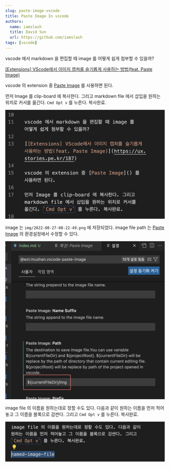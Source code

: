 ```yaml
---
slug: paste-image-vscode
title: Paste Image In vscode
authors:
  name: iamslash
  title: David Sun
  url: https://github.com/iamslash
tags: [vscode]
---
```


vscode 에서 markdown 을 편집할 때 image 를 어떻게 쉽게 첨부할 수 있을까?

[[Extensions] VScode에서 이미지 캡쳐를 슬기롭게 사용하는 방법(feat. Paste Image)](https://ux.stories.pe.kr/187)

vscode 의 extension 중 [Paste Image]() 를 사용하면 된다.

먼저 Image 를 clip-board 에 복사한다. 그리고 markdown file 에서 삽입을 원하는 위치로 커서를 옮긴다. `Cmd Opt v` 를 누른다. 복사완료.

![](img/2022-08-27-08-22-49.png)

image 는 `img/2022-08-27-08-22-49.png` 에 저장되었다. image file path 는 [Paste Image]() 의 환경설정에서 수정할 수 있다.

![](img/2022-08-27-08-24-58.png)

image file 의 이름을 원하는데로 정할 수도 있다. 다음과 같이 원하는 이름을 먼저 적어놓고 그 이름을 블록으로 감싼다. 그리고 `Cmd Opt v` 를 누른다. 복사완료.

![](img/named-image-file.png)
